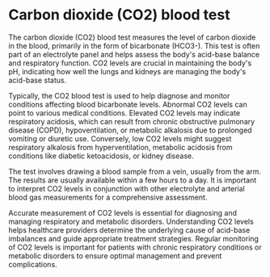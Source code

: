 <!--
source: GPT-4o
abbr: CO2
tags: blood-tests tests
-->

# Carbon dioxide (CO2) blood test

The carbon dioxide (CO2) blood test measures the level of carbon dioxide in the blood, primarily in the form of bicarbonate (HCO3-). This test is often part of an electrolyte panel and helps assess the body's acid-base balance and respiratory function. CO2 levels are crucial in maintaining the body's pH, indicating how well the lungs and kidneys are managing the body's acid-base status.

Typically, the CO2 blood test is used to help diagnose and monitor conditions affecting blood bicarbonate levels. Abnormal CO2 levels can point to various medical conditions. Elevated CO2 levels may indicate respiratory acidosis, which can result from chronic obstructive pulmonary disease (COPD), hypoventilation, or metabolic alkalosis due to prolonged vomiting or diuretic use. Conversely, low CO2 levels might suggest respiratory alkalosis from hyperventilation, metabolic acidosis from conditions like diabetic ketoacidosis, or kidney disease.

The test involves drawing a blood sample from a vein, usually from the arm. The results are usually available within a few hours to a day. It is important to interpret CO2 levels in conjunction with other electrolyte and arterial blood gas measurements for a comprehensive assessment.

Accurate measurement of CO2 levels is essential for diagnosing and managing respiratory and metabolic disorders. Understanding CO2 levels helps healthcare providers determine the underlying cause of acid-base imbalances and guide appropriate treatment strategies. Regular monitoring of CO2 levels is important for patients with chronic respiratory conditions or metabolic disorders to ensure optimal management and prevent complications.
